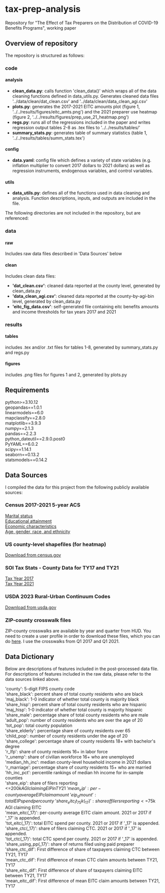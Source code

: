 # tax-prep-analysis
Repository for "The Effect of Tax Preparers on the Distribution of COVID-19 Benefits Programs", working paper

## Overview of repository
The repository is structured as follows:

### code
#### analysis
- **clean_data.py**: calls function 'clean_data()' which wraps all of the data cleaning functions defined in data_utils.py. Generates cleaned data files '../data/clean/dat_clean.csv' and '../data/clean/data_clean_agi.csv'
- **plots.py**: generates the 2017-2021 EITC amounts plot (figure 1, '../../results/figures/eitc_amts.png') and the 2021 preparer use heatmap (figure 2, '../../results/figures/prep_use_21_heatmap.png')
- **regs.py**: runs all of the regressions included in the paper and writes regression output tables 2-8 as .tex files to '../../results/tables/'
- **summary_stats.py**: generates table of summary statistics (table 1, '../../results/tables/summ_stats.tex')
#### config
- **data.yaml**: config file which defines a variety of state variables (e.g. inflation multiplier to convert 2017 dollars to 2021 dollars) as well as regression instruments, endogenous variables, and control variables.
#### utils
- **data_utils.py**: defines all of the functions used in data cleaning and analysis. Function descriptions, inputs, and outputs are included in the file.

The following directories are not included in the repository, but are referenced: 

### data
#### raw
Includes raw data files described in 'Data Sources' below
#### clean
Includes clean data files:
- **'dat_clean.csv'**: cleaned data reported at the county level, generated by clean_data.py
- **'data_clean_agi.csv'**: cleaned data reported at the county-by-agi-bin level, generated by clean_data.py
- **'eitc_fig_data.csv'**: self-generated file containing eitc benefits amounts and income thresholds for tax years 2017 and 2021

### results
#### tables
includes .tex and/or .txt files for tables 1-8, generated by summary_stats.py and regs.py
#### figures
includes .png files for figures 1 and 2, generated by plots.py

## Requirements
python>=3.10.12\
geopandas==1.0.1\
linearmodels==6.0\
mapclassify==2.8.0\
matplotlib==3.9.3\
numpy==2.1.3\
pandas==2.2.3\
python_dateutil==2.9.0.post0\
PyYAML==6.0.2\
scipy==1.14.1\
seaborn==0.13.2\
statsmodels==0.14.2

## Data Sources

I compiled the data for this project from the following publicly available sources:

### Census 2017-2021 5-year ACS
[Marital status](https://data.census.gov/table/ACSST5Y2021.S1201?q=marriage%20rate&t=Marital%20Status%20and%20Marital%20History&g=010XX00US$0500000)\
[Educational attainment](https://data.census.gov/table/ACSST5Y2021.S1501?q=marriage%20rate&t=Education&g=010XX00US$0500000)\
[Economic characteristics](https://data.census.gov/table/ACSDP5Y2021.DP03?q=employment&g=010XX00US$0500000)\
[Age, gender, race, and ethnicity](https://data.census.gov/table/ACSDP5YSPT2021.DP05?q=race&t=-02:001:Race%20and%20Ethnicity&g=010XX00US$0500000)

### US county-level shapefiles (for heatmap)
[Download from census.gov](https://www2.census.gov/geo/tiger/GENZ2018/shp/cb_2018_us_county_500k.zip)

### SOI Tax Stats - County Data for TY17 and TY21
[Tax Year 2017](https://www.irs.gov/statistics/soi-tax-stats-county-data-2017)\
[Tax Year 2021](https://www.irs.gov/statistics/soi-tax-stats-county-data-2021)

### USDA 2023 Rural-Urban Continuum Codes
[Download from usda.gov](https://www.ers.usda.gov/webdocs/DataFiles/53251/Ruralurbancontinuumcodes2023.xlsx?v=5941.8)

### ZIP-county crosswalk files
ZIP-county crosswalks are available by year and quarter from HUD. You need to create a user profile in order to download these files, which you can do [here](https://www.huduser.gov/portal/datasets/usps_crosswalk.html). I use the crosswalks from Q1 2017 and Q1 2021.

## Data Dictionary
Below are descriptions of features included in the post-processed data file. For descriptions of features included in the raw data, please refer to the data sources linked above.

'county': 5-digit FIPS county code\
'share_black': percent share of total county residents who are black\
'maj_black': 1-0 indicator of whether total county is majority black\
'share_hisp': percent share of total county residents who are hispanic\
'maj_hisp': 1-0 indicator of whether total county is majority hispanic\
'share_male': percentage share of total county residents who are male\
'adult_pop': number of county residents who are over the age of 20\
'tot_pop': total county population\
'share_elderly': percentage share of county residents over 65\
'child_pop': number of county residents under the age of 20\
'share_college': percentage share of county residents 18+ with bachelor's degree\
'r_lfp': share of county residents 16+ in labor force\
'r_unemp': share of civilian workforce 16+ who are unemployed\
'median_hh_inc': median county-level household income in 2021 dollars\
'r_marriage': percentage share of county residents 15+ who are married\
'hh_inc_pct': percentile rankings of median hh income for in-sample counties\
'share_eip': share of filers reporting <=$200k AGI claiming EIP in TY21\
'mean_eip': per-county average EIP claim amount\
'eip_amount': total EIP spend per county\
'share_eitc_lt_75k(_17)': share of filers reporting <=$75k AGI claiming EITC\
'mean_eitc(_17)': per-county average EITC claim amount. 2021 or 2017 if '_17' is appended.\
'tot_eitc(_17)': total EITC spend per county. 2021 or 2017 if '_17' is appended.\
'share_ctc(_17)': share of filers claiming CTC. 2021 or 2017 if '_17' is appended.\
'tot_ctc(_17)': total CTC spend per county. 2021 or 2017 if '_17' is appended.\
'share_using_pp(_17)': share of returns filed using paid preparer\
'share_ctc_dif': First difference of share of taxpayers claiming CTC between TY21, TY17\
'mean_ctc_dif': First difference of mean CTC claim amounts between TY21, TY17\
'share_eitc_dif': First difference of share of taxpayers claiming EITC between TY21, TY17\
'mean_eitc_dif': First difference of mean EITC claim amounts between TY21, TY17
